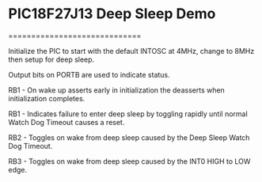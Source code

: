 # PIC18F27J13 Deep Sleep Demo
=============================

Initialize the PIC to start with the default INTOSC at 4MHz, change to 8MHz then setup for deep sleep.

Output bits on PORTB are used to indicate status.

RB1 - On wake up asserts early in initialization the deasserts when initialization completes.

RB1 - Indicates failure to enter deep sleep by toggling rapidly until normal Watch Dog Timeout causes a reset.

RB2 - Toggles on wake from deep sleep caused by the Deep Sleep Watch Dog Timeout.

RB3 - Toggles on wake from deep sleep caused by the INT0 HIGH to LOW edge.
